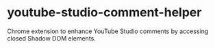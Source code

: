# youtube-studio-comment-helper
Chrome extension to enhance YouTube Studio comments by accessing closed Shadow DOM elements.
